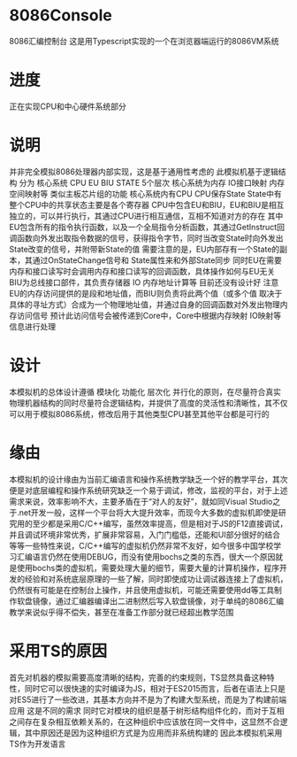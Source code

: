# 8086Console
8086汇编控制台
这是用Typescript实现的一个在浏览器端运行的8086VM系统 
# 进度
正在实现CPU和中心硬件系统部分
# 说明
并非完全模拟8086处理器内部实现，这是基于通用性考虑的 
此模拟机基于逻辑结构 分为 核心系统 CPU EU BIU STATE
5个层次 
核心系统为内存 IO接口映射 内存空间映射等 类似主板芯片组的功能 
核心系统内有CPU CPU保存State State中有整个CPU中的共享状态主要是各个寄存器 
CPU中包含EU和BIU，EU和BIU是相互独立的，可以并行执行，其通过CPU进行相互通信，互相不知道对方的存在 
其中EU包含所有的指令执行函数，以及一个全局指令分析函数，其通过GetInstruct回调函数向外发出取指令数据的信号，获得指令字节，同时当改变State时向外发出State改变的信号，并附带新State的值 
需要注意的是，EU内部存有一个State的副本，其通过OnStateChange信号和 State属性来和外部State同步 
同时EU在需要内存和接口读写时会调用内存和接口读写的回调函数，具体操作如何与EU无关 
BIU为总线接口部件，其负责存储器 IO 内存地址计算等 目前还没有设计好 
注意 EU的内存访问提供的是段和地址值，而BIU则负责将此两个值（或多个值 取决于具体的寻址方式）合成为一个物理地址值，并通过自身的回调函数对外发出物理内存访问信号 
预计此访问信号会被传递到Core中，Core中根据内存映射 IO映射等信息进行处理 
# 设计
本模拟机的总体设计遵循 模块化 功能化 层次化 并行化的原则，在尽量符合真实物理机器结构的同时尽量符合逻辑结构，并提供了高度的灵活性和清晰性，其不仅可以用于模拟8086系统，修改后用于其他类型CPU甚至其他平台都是可行的
# 缘由
本模拟机的设计缘由为当前汇编语言和操作系统教学缺乏一个好的教学平台，其次便是对底层编程和操作系统研究缺乏一个易于调试，修改，监视的平台，对于上述需求来说，效率影响不大，主要矛盾在于“对人的友好”，就如同Visual Studio之于.net开发一般，这样一个平台将大大提升效率，而现今大多数的虚拟机即使是研究用的至少都是采用C/C++编写，虽然效率提高，但是相对于JS的F12直接调试，并且调试环境非常优秀，扩展非常容易，入门门槛低，还能和UI部分很好的结合等等一些特性来说，C/C++编写的虚拟机仍然非常不友好，如今很多中国学校学习汇编语言仍然在使用DEBUG，而没有使用bochs之类的东西，很大一个原因就是使用bochs类的虚拟机，需要处理大量的细节，需要大量的计算机操作，程序开发的经验和对系统底层原理的一些了解，同时即使成功让调试器连接上了虚拟机，仍然很有可能是在控制台上操作，并且使用虚拟机，可能还需要使用dd等工具制作软盘镜像，通过汇编器编译出二进制然后写入软盘镜像，对于单纯的8086汇编教学来说似乎得不偿失，甚至在准备工作部分就已经超出教学范围 
# 采用TS的原因
首先对机器的模拟需要高度清晰的结构，完善的约束规则，TS显然具备这种特性，同时它可以很快速的实时编译为JS，相对于ES2015而言，后者在语法上只是对ES5进行了一些改进，其基本方向并不是为了构建大型系统，而是为了构建前端应用 这是不同的需求
同时它对模块的组织是基于树形结构组件化的，而对于互相之间存在复杂相互依赖关系的，在这种组织中应该放在同一文件中，这显然不合逻辑，其中原因还是因为这种组织方式是为应用而非系统构建的 因此本模拟机采用TS作为开发语言

